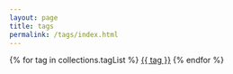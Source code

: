 ```yaml
---
layout: page
title: tags
permalink: /tags/index.html
---
```


<div class="my-s-m cluster">
{% for tag in collections.tagList %}
<a href="/tags/{{ tag }}" class="button">{{ tag }}</a>
{% endfor %}
</div>
